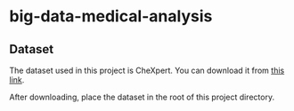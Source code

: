 # big-data-medical-analysis

## Dataset
The dataset used in this project is CheXpert. You can download it from [this link](https://stanfordaimi.azurewebsites.net/datasets/23c56a0d-15de-405b-87c8-99c30138950c).

After downloading, place the dataset in the root of this project directory.
